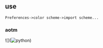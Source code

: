 ## use
```Preferences->color scheme->import scheme...```

### aotm
![](![python](https://ltfreddeblog.oss-cn-shanghai.aliyuncs.com/timg.jpg "python"))

